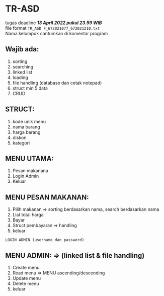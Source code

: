 # TR-ASD
tugas deadline ***13 April 2022 pukul 23.59 WIB***  
file format `TR_ASD F_672021077_672021210.txt`  
Nama kelompok cantumkan di komentar program
## Wajib ada:
1. sorting
1. searching
1. linked list
1. loading
1. file handling (database dan cetak notepad)
1. struct min 5 data
1. CRUD

## STRUCT:
1. kode unik menu 
1. nama barang
1. harga barang
1. diskon
1. kategori

## MENU UTAMA:
1. Pesan makanana
1. Login Admin
1. Keluar

## MENU PESAN MAKANAN:
1. Pilih makanan => sorting berdasarkan nama, search berdasarkan nama
1. Liat total harga
1. Bayar
1. Struct pembayaran => handling
1. keluar

`LOGIN ADMIN (username dan password)`

## MENU ADMIN: => (linked list & file handling)
1. Create menu
1. Read menu => MENU ascending/descending
1. Update menu
1. Delete menu
1. keluar
